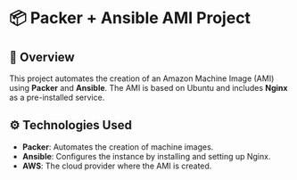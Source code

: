# 📦 Packer + Ansible AMI Project

## 📝 Overview
This project automates the creation of an Amazon Machine Image (AMI) using **Packer** and **Ansible**. The AMI is based on Ubuntu and includes **Nginx** as a pre-installed service.

## ⚙️ Technologies Used
- **Packer**: Automates the creation of machine images.
- **Ansible**: Configures the instance by installing and setting up Nginx.
- **AWS**: The cloud provider where the AMI is created.
